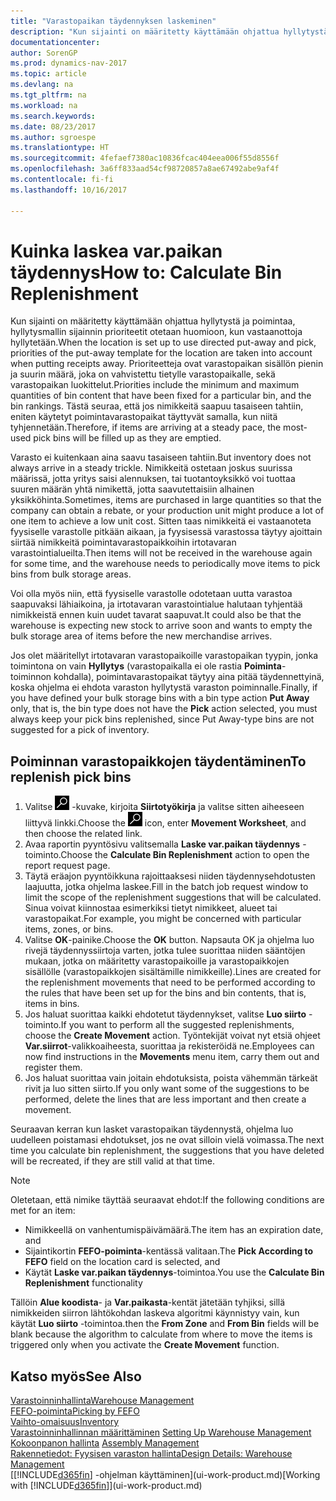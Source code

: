 ```yaml
---
title: "Varastopaikan täydennyksen laskeminen"
description: "Kun sijainti on määritetty käyttämään ohjattua hyllytystä ja poimintaa, hyllytysmallin sijainnin painopisteet otetaan huomioon kun vastaanottoja hyllytetään."
documentationcenter: 
author: SorenGP
ms.prod: dynamics-nav-2017
ms.topic: article
ms.devlang: na
ms.tgt_pltfrm: na
ms.workload: na
ms.search.keywords: 
ms.date: 08/23/2017
ms.author: sgroespe
ms.translationtype: HT
ms.sourcegitcommit: 4fefaef7380ac10836fcac404eea006f55d8556f
ms.openlocfilehash: 3a6ff833aad54cf98720857a8ae67492abe9af4f
ms.contentlocale: fi-fi
ms.lasthandoff: 10/16/2017

---
```

# <a name="how-to-calculate-bin-replenishment"></a><span data-ttu-id="0968e-103">Kuinka laskea var.paikan täydennys</span><span class="sxs-lookup"><span data-stu-id="0968e-103">How to: Calculate Bin Replenishment</span></span>
<span data-ttu-id="0968e-104">Kun sijainti on määritetty käyttämään ohjattua hyllytystä ja poimintaa, hyllytysmallin sijainnin prioriteetit otetaan huomioon, kun vastaanottoja hyllytetään.</span><span class="sxs-lookup"><span data-stu-id="0968e-104">When the location is set up to use directed put-away and pick, priorities of the put-away template for the location are taken into account when putting receipts away.</span></span> <span data-ttu-id="0968e-105">Prioriteetteja ovat varastopaikan sisällön pienin ja suurin määrä, joka on vahvistettu tietylle varastopaikalle, sekä varastopaikan luokittelut.</span><span class="sxs-lookup"><span data-stu-id="0968e-105">Priorities include the minimum and maximum quantities of bin content that have been fixed for a particular bin, and the bin rankings.</span></span> <span data-ttu-id="0968e-106">Tästä seuraa, että jos nimikkeitä saapuu tasaiseen tahtiin, eniten käytetyt poimintavarastopaikat täyttyvät samalla, kun niitä tyhjennetään.</span><span class="sxs-lookup"><span data-stu-id="0968e-106">Therefore, if items are arriving at a steady pace, the most-used pick bins will be filled up as they are emptied.</span></span>  

<span data-ttu-id="0968e-107">Varasto ei kuitenkaan aina saavu tasaiseen tahtiin.</span><span class="sxs-lookup"><span data-stu-id="0968e-107">But inventory does not always arrive in a steady trickle.</span></span> <span data-ttu-id="0968e-108">Nimikkeitä ostetaan joskus suurissa määrissä, jotta yritys saisi alennuksen, tai tuotantoyksikkö voi tuottaa suuren määrän yhtä nimikettä, jotta saavutettaisiin alhainen yksikköhinta.</span><span class="sxs-lookup"><span data-stu-id="0968e-108">Sometimes, items are purchased in large quantities so that the company can obtain a rebate, or your production unit might produce a lot of one item to achieve a low unit cost.</span></span> <span data-ttu-id="0968e-109">Sitten taas nimikkeitä ei vastaanoteta fyysiselle varastolle pitkään aikaan, ja fyysisessä varastossa täytyy ajoittain siirtää nimikkeitä poimintavarastopaikkoihin irtotavaran varastointialueilta.</span><span class="sxs-lookup"><span data-stu-id="0968e-109">Then items will not be received in the warehouse again for some time, and the warehouse needs to periodically move items to pick bins from bulk storage areas.</span></span>  

<span data-ttu-id="0968e-110">Voi olla myös niin, että fyysiselle varastolle odotetaan uutta varastoa saapuvaksi lähiaikoina, ja irtotavaran varastointialue halutaan tyhjentää nimikkeistä ennen kuin uudet tavarat saapuvat.</span><span class="sxs-lookup"><span data-stu-id="0968e-110">It could also be that the warehouse is expecting new stock to arrive soon and wants to empty the bulk storage area of items before the new merchandise arrives.</span></span>  

<span data-ttu-id="0968e-111">Jos olet määritellyt irtotavaran varastopaikoille varastopaikan tyypin, jonka toimintona on vain **Hyllytys** (varastopaikalla ei ole rastia **Poiminta**-toiminnon kohdalla), poimintavarastopaikat täytyy aina pitää täydennettyinä, koska ohjelma ei ehdota varaston hyllytystä varaston poiminnalle.</span><span class="sxs-lookup"><span data-stu-id="0968e-111">Finally, if you have defined your bulk storage bins with a bin type action **Put Away** only, that is, the bin type does not have the **Pick** action selected, you must always keep your pick bins replenished, since Put Away-type bins are not suggested for a pick of inventory.</span></span>  

## <a name="to-replenish-pick-bins"></a><span data-ttu-id="0968e-112">Poiminnan varastopaikkojen täydentäminen</span><span class="sxs-lookup"><span data-stu-id="0968e-112">To replenish pick bins</span></span>  
1.  <span data-ttu-id="0968e-113">Valitse ![Etsi sivu tai raportti](media/ui-search/search_small.png "Etsi sivu tai raportti -kuvake") -kuvake, kirjoita **Siirtotyökirja** ja valitse sitten aiheeseen liittyvä linkki.</span><span class="sxs-lookup"><span data-stu-id="0968e-113">Choose the ![Search for Page or Report](media/ui-search/search_small.png "Search for Page or Report icon") icon, enter **Movement Worksheet**, and then choose the related link.</span></span>  
2.  <span data-ttu-id="0968e-114">Avaa raportin pyyntösivu valitsemalla **Laske var.paikan täydennys** -toiminto.</span><span class="sxs-lookup"><span data-stu-id="0968e-114">Choose the **Calculate Bin Replenishment** action to open the report request page.</span></span>  
3.  <span data-ttu-id="0968e-115">Täytä eräajon pyyntöikkuna rajoittaaksesi niiden täydennysehdotusten laajuutta, jotka ohjelma laskee.</span><span class="sxs-lookup"><span data-stu-id="0968e-115">Fill in the batch job request window to limit the scope of the replenishment suggestions that will be calculated.</span></span> <span data-ttu-id="0968e-116">Sinua voivat kiinnostaa esimerkiksi tietyt nimikkeet, alueet tai varastopaikat.</span><span class="sxs-lookup"><span data-stu-id="0968e-116">For example, you might be concerned with particular items, zones, or bins.</span></span>  
4.  <span data-ttu-id="0968e-117">Valitse **OK**-painike.</span><span class="sxs-lookup"><span data-stu-id="0968e-117">Choose the **OK** button.</span></span> <span data-ttu-id="0968e-118">Napsauta OK ja ohjelma luo rivejä täydennyssiirtoja varten, jotka tulee suorittaa niiden sääntöjen mukaan, jotka on määritetty varastopaikoille ja varastopaikkojen sisällölle (varastopaikkojen sisältämille nimikkeille).</span><span class="sxs-lookup"><span data-stu-id="0968e-118">Lines are created for the replenishment movements that need to be performed according to the rules that have been set up for the bins and bin contents, that is, items in bins.</span></span>  
5.  <span data-ttu-id="0968e-119">Jos haluat suorittaa kaikki ehdotetut täydennykset, valitse **Luo siirto** -toiminto.</span><span class="sxs-lookup"><span data-stu-id="0968e-119">If you want to perform all the suggested replenishments, choose the **Create Movement** action.</span></span> <span data-ttu-id="0968e-120">Työntekijät voivat nyt etsiä ohjeet **Var.siirrot**-valikkoaiheesta, suorittaa ja rekisteröidä ne.</span><span class="sxs-lookup"><span data-stu-id="0968e-120">Employees can now find instructions in the **Movements** menu item, carry them out and register them.</span></span>  
6.  <span data-ttu-id="0968e-121">Jos haluat suorittaa vain joitain ehdotuksista, poista vähemmän tärkeät rivit ja luo sitten siirto.</span><span class="sxs-lookup"><span data-stu-id="0968e-121">If you only want some of the suggestions to be performed, delete the lines that are less important and then create a movement.</span></span>  

<span data-ttu-id="0968e-122">Seuraavan kerran kun lasket varastopaikan täydennystä, ohjelma luo uudelleen poistamasi ehdotukset, jos ne ovat silloin vielä voimassa.</span><span class="sxs-lookup"><span data-stu-id="0968e-122">The next time you calculate bin replenishment, the suggestions that you have deleted will be recreated, if they are still valid at that time.</span></span>  

> [!NOTE]  
>  <span data-ttu-id="0968e-123">Oletetaan, että nimike täyttää seuraavat ehdot:</span><span class="sxs-lookup"><span data-stu-id="0968e-123">If the following conditions are met for an item:</span></span>  
>   
>  -   <span data-ttu-id="0968e-124">Nimikkeellä on vanhentumispäivämäärä.</span><span class="sxs-lookup"><span data-stu-id="0968e-124">The item has an expiration date, and</span></span>  
> -   <span data-ttu-id="0968e-125">Sijaintikortin **FEFO-poiminta**-kentässä valitaan.</span><span class="sxs-lookup"><span data-stu-id="0968e-125">The **Pick According to FEFO** field on the location card is selected, and</span></span>  
> -   <span data-ttu-id="0968e-126">Käytät **Laske var.paikan täydennys**-toimintoa.</span><span class="sxs-lookup"><span data-stu-id="0968e-126">You use the **Calculate Bin Replenishment** functionality</span></span>  
>   
>  <span data-ttu-id="0968e-127">Tällöin **Alue koodista**- ja  **Var.paikasta**-kentät jätetään tyhjiksi, sillä nimikkeiden siirron lähtökohdan laskeva algoritmi käynnistyy vain, kun käytät **Luo siirto** -toimintoa.</span><span class="sxs-lookup"><span data-stu-id="0968e-127">then the **From Zone** and **From Bin** fields will be blank because the algorithm to calculate from where to move the items is triggered only when you activate the **Create Movement** function.</span></span>  

## <a name="see-also"></a><span data-ttu-id="0968e-128">Katso myös</span><span class="sxs-lookup"><span data-stu-id="0968e-128">See Also</span></span>  
[<span data-ttu-id="0968e-129">Varastoinninhallinta</span><span class="sxs-lookup"><span data-stu-id="0968e-129">Warehouse Management</span></span>](warehouse-manage-warehouse.md)  
[<span data-ttu-id="0968e-130">FEFO-poiminta</span><span class="sxs-lookup"><span data-stu-id="0968e-130">Picking by FEFO</span></span>](warehouse-picking-by-fefo.md)  
[<span data-ttu-id="0968e-131">Vaihto-omaisuus</span><span class="sxs-lookup"><span data-stu-id="0968e-131">Inventory</span></span>](inventory-manage-inventory.md)  
<span data-ttu-id="0968e-132">[Varastoinninhallinnan määrittäminen](warehouse-setup-warehouse.md)   </span><span class="sxs-lookup"><span data-stu-id="0968e-132">[Setting Up Warehouse Management](warehouse-setup-warehouse.md)   </span></span>  
<span data-ttu-id="0968e-133">[Kokoonpanon hallinta](assembly-assemble-items.md)  </span><span class="sxs-lookup"><span data-stu-id="0968e-133">[Assembly Management](assembly-assemble-items.md)  </span></span>  
[<span data-ttu-id="0968e-134">Rakennetiedot: Fyysisen varaston hallinta</span><span class="sxs-lookup"><span data-stu-id="0968e-134">Design Details: Warehouse Management</span></span>](design-details-warehouse-management.md)  
<span data-ttu-id="0968e-135">[[!INCLUDE[d365fin](includes/d365fin_md.md)] -ohjelman käyttäminen](ui-work-product.md)</span><span class="sxs-lookup"><span data-stu-id="0968e-135">[Working with [!INCLUDE[d365fin](includes/d365fin_md.md)]](ui-work-product.md)</span></span>

